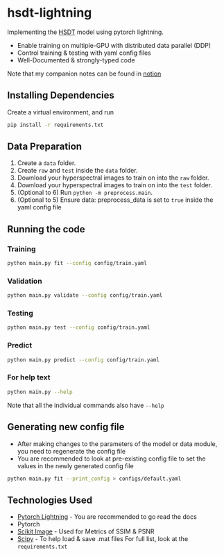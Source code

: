 # hsdt-lightning
Implementing the [HSDT](https://github.com/Zeqiang-Lai/HSDT) model using pytorch lightning.
- Enable training on multiple-GPU with distributed data parallel (DDP)
- Control training & testing with yaml config files
- Well-Documented & strongly-typed code

Note that my companion notes can be found in [notion](https://utat-ss.notion.site/HSDT-Denoiser-aa306c141f8c4bbd8100d43efe740df1)

## Installing Dependencies
Create a virtual environment, and run
```bash
pip install -r requirements.txt
```

## Data Preparation
1. Create a `data` folder.
2. Create `raw` and `test` inside the `data` folder.
3. Download your hyperspectral images to train on into the `raw` folder.
4. Download your hyperspectral images to train on into the `test` folder.
5. (Optional to 6) Run `python -m preprocess.main`. 
6. (Optional to 5) Ensure data: preprocess_data is set to `true` inside the yaml config file

## Running the code
### Training
```bash
python main.py fit --config config/train.yaml
```

### Validation
```bash
python main.py validate --config config/train.yaml
```

### Testing
```bash
python main.py test --config config/train.yaml
```

### Predict
```bash
python main.py predict --config config/train.yaml
```

### For help text
```bash
python main.py --help
```
Note that all the individual commands also have `--help`

## Generating new config file
- After making changes to the parameters of the model or data module, you need to regenerate the config file
- You are recommended to look at pre-existing config file to set the values in the newly generated config file
```bash
python main.py fit --print_config > configs/default.yaml
```

## Technologies Used
- [Pytorch Lightning](https://lightning.ai/docs/pytorch/stable/starter/introduction.html) - You are recommended to go read the docs
- Pytorch
- [Scikit Image](https://scikit-image.org/docs/0.25.x/api/skimage.metrics.html) - Used for Metrics of SSIM & PSNR
- [Scipy](https://scipy.org/) - To help load & save .mat files
For full list, look at the `requirements.txt`

